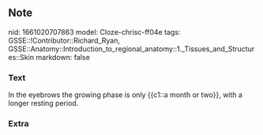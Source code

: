 ## Note
nid: 1661020707863
model: Cloze-chrisc-ff04e
tags: GSSE::!Contributor::Richard_Ryan, GSSE::Anatomy::Introduction_to_regional_anatomy::1._Tissues_and_Structures::Skin
markdown: false

### Text
<div class='toggle'>
  In the eyebrows the growing phase is only {{c1::a month or two}},
  with a longer resting period.
</div>

### Extra

